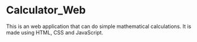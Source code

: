 # Calculator_Web
This is an web application that can do simple mathematical calculations.
It is made using HTML, CSS and JavaScript.
